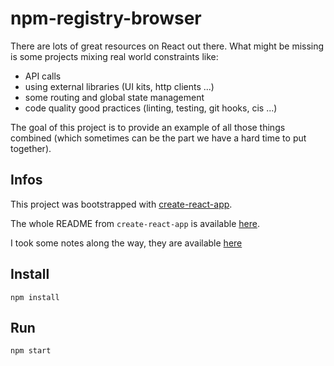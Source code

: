# npm-registry-browser

There are lots of great resources on React out there. What might be missing is some projects mixing real world constraints like:

* API calls
* using external libraries (UI kits, http clients ...)
* some routing and global state management
* code quality good practices (linting, testing, git hooks, cis ...)

The goal of this project is to provide an example of all those things combined (which sometimes can be the part we have a hard time to put together).

## Infos

This project was bootstrapped with [create-react-app](https://github.com/facebook/create-react-app).

The whole README from `create-react-app` is available [here](README.cra.md).

I took some notes along the way, they are available [here](NOTES.md)

## Install

```shell
npm install
```

## Run

```shell
npm start
```
